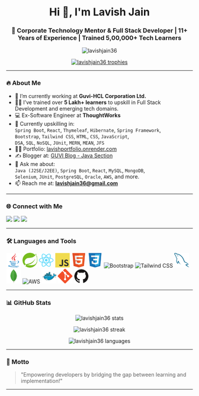 <h1 align="center">Hi 👋, I'm Lavish Jain</h1>
<h3 align="center">🚀 Corporate Technology Mentor & Full Stack Developer | 11+ Years of Experience | Trained 5,00,000+ Tech Learners</h3>

<p align="center">
  <img src="https://komarev.com/ghpvc/?username=lavishjain36&label=Profile%20views&color=0e75b6&style=flat" alt="lavishjain36" />
</p>

<p align="center">
  <a href="https://github.com/ryo-ma/github-profile-trophy">
    <img src="https://github-profile-trophy.vercel.app/?username=lavishjain36&theme=gruvbox&margin-w=15&margin-h=15" alt="lavishjain36 trophies" />
  </a>
</p>

---

### 🔥 About Me

- 💼 I’m currently working at **Guvi-HCL Corporation Ltd.**
- 🧑‍🏫 I’ve trained over **5 Lakh+ learners** to upskill in Full Stack Development and emerging tech domains.
- 💻 Ex-Software Engineer at **ThoughtWorks**
- 📖 Currently upskilling in:  
  `Spring Boot`, `React`, `Thymeleaf`, `Hibernate`, `Spring Framework`,  
  `Bootstrap`, `Tailwind CSS`, `HTML`, `CSS`, `JavaScript`,  
  `DSA`, `SQL`, `NoSQL`, `JUnit`, `MERN`, `MEAN`, `JFS`
- 👨‍💻 Portfolio: [lavishportfolio.onrender.com](https://lavishportfolio.onrender.com/)
- ✍️ Blogger at: [GUVI Blog - Java Section](https://www.guvi.in/blog/category/java/)
- 💬 Ask me about:  
  `Java (J2SE/J2EE)`, `Spring Boot`, `React`, `MySQL`, `MongoDB`,  
  `Selenium`, `JUnit`, `PostgreSQL`, `Oracle`, `AWS`, and more.
- 📫 Reach me at: **lavishjain36@gmail.com**

---

### 🌐 Connect with Me

<p align="left">
  <a href="mailto:lavish@gmail.com"><img src="https://img.shields.io/badge/Email-D14836?style=for-the-badge&logo=gmail&logoColor=white" /></a>
  <a href="https://www.linkedin.com/in/lavishjain36"><img src="https://img.shields.io/badge/LinkedIn-blue?style=for-the-badge&logo=linkedin&logoColor=white" /></a>
  <a href="https://lavishportfolio.onrender.com"><img src="https://img.shields.io/badge/Portfolio-000?style=for-the-badge&logo=vercel&logoColor=white" /></a>
</p>

---

### 🛠️ Languages and Tools

<p align="left">
  <img src="https://raw.githubusercontent.com/devicons/devicon/master/icons/java/java-original.svg" width="40" height="40" alt="Java" />
  <img src="https://raw.githubusercontent.com/devicons/devicon/master/icons/spring/spring-original.svg" width="40" height="40" alt="Spring Boot" />
  <img src="https://raw.githubusercontent.com/devicons/devicon/master/icons/react/react-original.svg" width="40" height="40" alt="React" />
  <img src="https://raw.githubusercontent.com/devicons/devicon/master/icons/javascript/javascript-original.svg" width="40" height="40" alt="JavaScript" />
  <img src="https://raw.githubusercontent.com/devicons/devicon/master/icons/html5/html5-original.svg" width="40" height="40" alt="HTML5" />
  <img src="https://raw.githubusercontent.com/devicons/devicon/master/icons/css3/css3-original.svg" width="40" height="40" alt="CSS3" />
  <img src="https://www.vectorlogo.zone/logos/getbootstrap/getbootstrap-icon.svg" width="40" height="40" alt="Bootstrap" />
  <img src="https://www.vectorlogo.zone/logos/tailwindcss/tailwindcss-icon.svg" width="40" height="40" alt="Tailwind CSS" />
  <img src="https://raw.githubusercontent.com/devicons/devicon/master/icons/mysql/mysql-original.svg" width="40" height="40" alt="MySQL" />
  <img src="https://raw.githubusercontent.com/devicons/devicon/master/icons/mongodb/mongodb-original.svg" width="40" height="40" alt="MongoDB" />
  <img src="https://www.vectorlogo.zone/logos/amazon_aws/amazon_aws-icon.svg" width="40" height="40" alt="AWS" />
  <img src="https://raw.githubusercontent.com/devicons/devicon/master/icons/docker/docker-original.svg" width="40" height="40" alt="Docker" />
  <img src="https://raw.githubusercontent.com/devicons/devicon/master/icons/git/git-original.svg" width="40" height="40" alt="Git" />
  <img src="https://raw.githubusercontent.com/devicons/devicon/master/icons/github/github-original.svg" width="40" height="40" alt="GitHub" />
</p>

---

### 📊 GitHub Stats

<p align="center">
  <img src="https://github-readme-stats.vercel.app/api?username=lavishjain36&show_icons=true&theme=tokyonight" alt="lavishjain36 stats" />
</p>

<p align="center">
  <img src="https://github-readme-streak-stats.herokuapp.com/?user=lavishjain36&theme=tokyonight" alt="lavishjain36 streak" />
</p>

<p align="center">
  <img src="https://github-readme-stats.vercel.app/api/top-langs/?username=lavishjain36&layout=compact&theme=tokyonight" alt="lavishjain36 languages" />
</p>

---

### 🎯 Motto

> "Empowering developers by bridging the gap between learning and implementation!"

---
